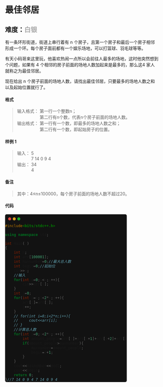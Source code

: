 # <font face ="黑体">最佳邻居</font>
## 难度：<font face ="黑体" font color="#A9A9A9">白银</font>

有一条环形街道，街道上串行着有 n 个房子，且第一个房子和最后一个房子相邻形成一个环。每个房子面前都有一个娱乐场地，可以打篮球、羽毛球等等。

有天小码哥来这里玩，他喜欢热闹一点所以会前往人最多的场地，这时他突然想到个问题，如果有 4 个相邻的房子前面的场地人数加起来是最多的，那么这4 家人就称之为最佳邻居。

现在给出 n 个房子前面的场地人数，请找出最佳邻居，只要最多的场地人数之和以及起始位置就行了。

#### 格式
>输入格式：
第一行一个整数n；<br>
&emsp;&emsp;&emsp;&emsp;&emsp; 第二行有n个数，代表n个房子前面的场地人数。
<br>输出格式：
第一行有一个数，即最多的场地人数之和；<br>
&emsp;&emsp;&emsp;&emsp;&emsp; 第二行有一个数，即起始房子的位置。

#### 样例 1
>输入：
5<br>
&emsp;&emsp;&emsp; 7 14 0 9 4<br>
输出：
34<br>
&emsp;&emsp;&emsp; 4

#### 备注
>其中：4≤n≤100000，每个房子前面的场地人数不超过20。

#### 代码
<html>
<style>
    .mac {
        width:10px;
        height:10px;
        border-radius:5px;
        float:left;
        margin:10px 0 0 5px;
    }
    .b1 {
        background:#E0443E;
        margin-left: 10px;
    }
    .b2 { background:#DEA123; }
    .b3 { background:#1AAB29; }
    .warpper{
        background:#121212;
        border-radius:5px;
        width:400px;
    }
</style>
<div class="warpper">
    <div class="mac b1"></div>
    <div class="mac b2"></div>
    <div class="mac b3"></div>
<div>
<br>
</html>

```C++
#include<bits/stdc++.h> 

using namespace std;

int main( )
{
    int n;
    int arr[100001];
    int maxnumber=0;//最大总人数
    int begin=0;//起始位
    cin>>n;
    //输入
    for(int i=0;i<n;i++){
        cin>>arr[i];
    }
    int j=0;
    for(int i=n;i<2*n;i++){
        arr[i]=arr[j];
        j++;
    }
    // for(int i=0;i<2*n;i++){
    //     cout<<arr[i];
    // }
    //计算总人数
    for(int i=0;i<2*n;i++){ 
        int amount_people=arr[i]+arr[i+1]+arr[i+2]+arr[i+3];
        if(amount_people>maxnumber){
            maxnumber=amount_people;
            begin=i+1;
        }
    }
    cout<<maxnumber<<endl;
    cout<<begin;
    return 0;
}//7 14 0 9 4 7 14 0 9 4 
```
